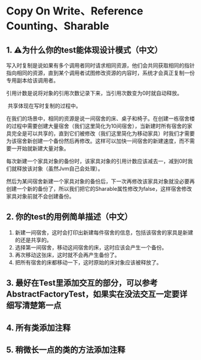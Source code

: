 #  Copy On Write、Reference Counting、Sharable



## 1. ⚠️为什么你的test能体现设计模式（中文）

​    写入时复制是说如果有多个调用者同时请求相同资源，他们会共同获取相同的指针指向相同的资源，直到某个调用者试图修改资源的内容时，系统才会真正复制一份专用副本给该调用者。

​     引用计数是说将对象的引用次数记录下来，当引用次数变为0时就自动释放。

​	  共享体现在写时复制的过程中。

在我们的场景中，相同的资源是说一间宿舍的床、桌子和椅子。在创建一栋宿舍楼的过程中需要创建大量宿舍（我们这里简化为10间宿舍），当新建时所有宿舍的家具完全是可以共享的，直到它们被修改（我们这里简化为移动家具）时我们才需要为该宿舍新创建一个备份然后再修改。这样可以加快一间宿舍的新建速度，而不需要一开始就新建大量对象。

每次新建一个家具对象的备份时，该家具对象的引用计数应该减去一，减到0时我们就释放该对象（虽然Jvm自己会处理）。

然后为某间宿舍新建一个家具对象的备份后，下一次再修改该家具对象就没必要再创建一个新的备份了，所以我们把它的Sharable属性修改为false，这样宿舍修改家具对象前就不会创建备份。

## 2. 你的test的用例简单描述（中文）

1. 新建一间宿舍，这时会打印出新建每件宿舍的信息，包括该宿舍的家具是新建的还是共享的。
2. 选择第一间宿舍，移动这间宿舍的床，这时应该会产生一个备份。
3. 再次移动这张床，这时就不会再产生备份了。
4. 把所有宿舍的床都移动一下，这时原始的床对象应该被释放了。

## 3. 最好在Test里添加交互的部分，可以参考AbstractFactoryTest，如果实在没法交互一定要详细写清楚第一点

## 4. 所有类添加注释

## 5. 稍微长一点的类的方法添加注释